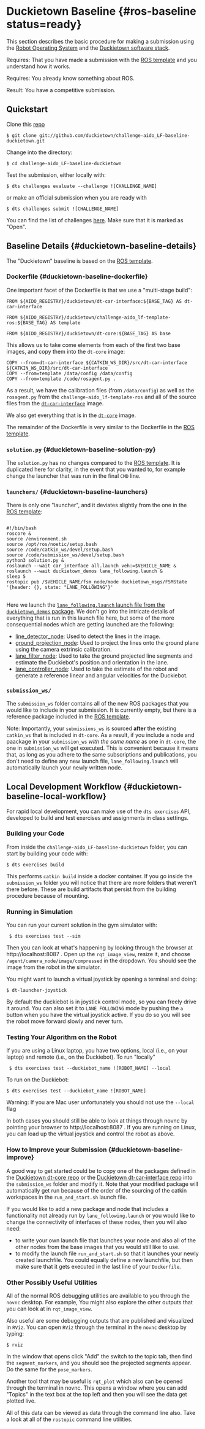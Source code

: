 # Duckietown Baseline {#ros-baseline status=ready}

This section describes the basic procedure for making a submission using the [Robot Operating System](http://www.ros.org/) and the [Duckietown software stack](https://github.com/duckietown/dt-core).

<div class='requirements' markdown='1'>

Requires: That you have made a submission with the [ROS template](#ros-template) and you understand how it works.

Requires: You already know something about ROS.

Result: You have a competitive submission.

</div>

## Quickstart

Clone this [repo](https://github.com/duckietown/challenge-aido_LF-baseline-duckietown)

    $ git clone git://github.com/duckietown/challenge-aido_LF-baseline-duckietown.git 

Change into the  directory:

    $ cd challenge-aido_LF-baseline-duckietown

Test the submission, either locally with:

    $ dts challenges evaluate --challenge ![CHALLENGE_NAME]

or make an official submission when you are ready with 

    $ dts challenges submit ![CHALLENGE_NAME]

You can find the list of challenges [here][list-challenges]. Make sure that it is marked as "Open". 


[list-challenges]: https://challenges.duckietown.org/v4/humans/challenges


## Baseline Details {#duckietown-baseline-details}

The "Duckietown" baseline is based on the [ROS template](#ros-template).

### Dockerfile {#duckietown-baseline-dockerfile}

One important facet of the Dockerfile is that we use a "multi-stage build":

```
FROM ${AIDO_REGISTRY}/duckietown/dt-car-interface:${BASE_TAG} AS dt-car-interface

FROM ${AIDO_REGISTRY}/duckietown/challenge-aido_lf-template-ros:${BASE_TAG} AS template

FROM ${AIDO_REGISTRY}/duckietown/dt-core:${BASE_TAG} AS base
```

This allows us to take come elements from each of the first two base images, and copy them into the `dt-core` image:

```
COPY --from=dt-car-interface ${CATKIN_WS_DIR}/src/dt-car-interface ${CATKIN_WS_DIR}/src/dt-car-interface
COPY --from=template /data/config /data/config
COPY --from=template /code/rosagent.py .
```

As a result, we have the calibration files (from `/data/config`) as well as the `rosagent.py` from the `challenge-aido_lf-template-ros` and all of the source files from the [`dt-car-interface`](https://github.com/duckietown/dt-car-interface) image.

We also get everything that is in the [`dt-core`](https://github.com/duckietown/dt-core) image. 

The remainder of the Dockerfile is very similar to the Dockerfile in the [ROS template](#ros-template).

### `solution.py` {#duckietown-baseline-solution-py}

The `solution.py` has no changes compared to the [ROS template](#ros-template). It is duplicated here for clarity, in the event that you wanted to, for example change the launcher that was run in the final `CMD` line. 

### `launchers/` {#duckietown-baseline-launchers}

There is only one "launcher", and it deviates slightly from the one in the [ROS template](#ros-template):

<pre trim="1" class="html">
<code trim="1" class="html">
#!/bin/bash
roscore &#38;
source /environment.sh
source /opt/ros/noetic/setup.bash
source /code/catkin_ws/devel/setup.bash
source /code/submission_ws/devel/setup.bash
python3 solution.py &#38;
roslaunch --wait car_interface all.launch veh:=&#36;VEHICLE_NAME &#38;
roslaunch --wait duckietown_demos lane_following.launch &#38;
sleep 5
rostopic pub /&#36;VEHICLE_NAME/fsm_node/mode duckietown_msgs/FSMState '{header: {}, state: "LANE_FOLLOWING"}'
</code>
</pre>

Here we launch the [`lane_following.launch` launch file from the `duckietown_demos` package](https://github.com/duckietown/dt-core/blob/daffy/packages/duckietown_demos/launch/lane_following.launch). We don't go into the intricate details of everything that is run in this launch file here, but some of the more consequential nodes which are getting launched are the following:

- [line_detector_node](https://github.com/duckietown/dt-core/tree/daffy/packages/line_detector): Used to detect the lines in the image.
- [ground_projection_node](https://github.com/duckietown/dt-core/tree/daffy/packages/ground_projection): Used to project the lines onto the ground plane using the camera extrinsic calibration.
- [lane_filter_node](https://github.com/duckietown/dt-core/tree/daffy/packages/lane_filter): Used to take the ground projected line segments and estimate the Duckiebot's position and orientation in the lane.
- [lane_controller_node](https://github.com/duckietown/dt-core/tree/daffy/packages/lane_control): Used to take the estimate of the robot and generate a reference linear and angular velocities for the Duckiebot.


### `submission_ws/`

The `submission_ws` folder contains all of the new ROS packages that you would like to include in your submission. It is currently empty, but there is a  reference package included in the [ROS template](#ros-template). 

Note: Importantly, your `submissions_ws` is sourced **after** the existing `catkin_ws` that is included in `dt-core`. As a result, if you include a node and paackage in your `submission_ws` *with the same name* as one in `dt-core`, the one in `submission_ws` will get executed. This is convenient because it means that, as long as you adhere to the same subscriptions and publications, you don't need to define any new launch file, `lane_following.launch` will automatically launch your newly written node. 


## Local Development Workflow {#duckietown-baseline-local-workflow}

For rapid local development, you can make use of the `dts exercises` API, developed to build and test exercises and assignments in class settings. 

### Building your Code

From inside the `challenge-aido_LF-baseline-duckietown` folder, you can start by building your code with:

    $ dts exercises build

This performs `catkin build` inside a docker container. If you go inside the `submission_ws` folder you will notice that there are more folders that weren't there before. These are build artifacts that persist from the building procedure because of mounting. 
    
### Running in Simulation

You can run your current solution in the gym simulator with:
 
     $ dts exercises test --sim
     
Then you can look at what's happening by looking through the browser at http://localhost:8087 .
Open up the `rqt_image_view`, resize it, and choose `/agent/camera_node/image/compressed` in the dropdown. You should see the image from the robot in the simulator. 
 
 You might want to launch a virtual joystick by opening a terminal and doing:
 
    $ dt-launcher-joystick
     
By default the duckiebot is in joystick control mode, so you can freely drive it around. You can also set it to `LANE FOLLOWING` mode by pushing the `a` button when you have the virtual joystick active. If you do so you will see the robot move forward slowly and never turn. 



### Testing Your Algorithm on the Robot

If you are using a Linux laptop, you have two options, local (i.e., on your laptop) and remote (i.e., on the Duckiebot). To run "locally"

     $ dts exercises test --duckiebot_name ![ROBOT_NAME] --local

To run on the Duckiebot:

    $ dts exercises test --duckiebot_name ![ROBOT_NAME]

Warning: If you are Mac user unfortunately you should not use the `--local` flag
    
In both cases you should still be able to look at things through novnc by pointing your browser to  http://localhost:8087 . If you are running on Linux, you can load up the virtual joystick and control the robot as above. 



### How to Improve your Submission {#duckietown-baseline-improve}


A good way to get started could be to copy one of the packages defined in the [Duckietown dt-core repo](https://github.com/duckietown/dt-core) or the [Duckietown dt-car-interface repo](https://github.com/duckietown/dt-car-interface) into the `submission_ws` folder and modify it. Note that your modified package will automatically get run because of the order of the sourcing of the catkin workspaces in the `run_and_start.sh` launch file.

If you would like to add a new package and node that includes a functionality not already run by `lane_following.launch` or you would like to change the connectivity of interfaces of these nodes, then you will also need:

 - to write your own launch file that launches your node and also all of the other nodes from the base images that you would still like to use. 
 - to modify the launch file `run_and_start.sh` so that it launches your newly created launchfile. You could equally define a new launchfile, but then make sure that it gets executed in the last line of your `Dockerfile`. 
 

### Other Possibly Useful Utilities
  
All of the normal ROS debugging utilities are available to you through the `novnc` desktop. For example, 
You might also explore the other outputs that you can look at in `rqt_image_view`. 

Also useful are some debugging outputs that are published and visualized in `RViz`. 
You can open `RViz` through the terminal in the `novnc` desktop by typing:

    $ rviz
    
In the window that opens click "Add" the switch to the topic tab, then find the `segment_markers`, and you should see the projected segments appear. Do the same for the `pose_markers`. 

Another tool that may be useful is `rqt_plot` which also can be opened through the terminal in novnc. This opens a window where you can add "Topics" in the text box at the top left and then you will see the data get plotted live. 

All of this data can be viewed as data through the command line also. Take a look at all of the `rostopic` command line utilities. 

